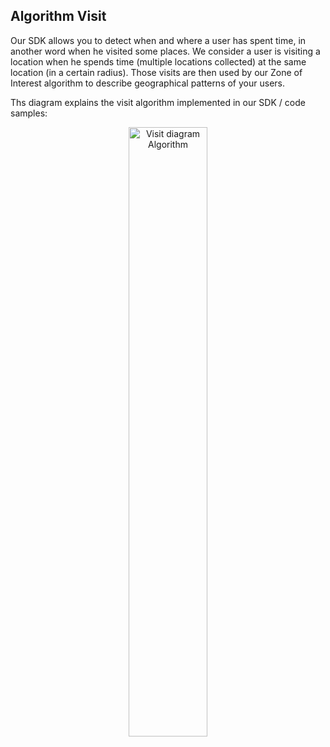 ﻿
## Algorithm Visit

Our SDK allows you to detect when and where a user has spent time, in another word when he visited some places. We consider a user is visiting a location when he spends time (multiple locations collected) at the same location (in a certain radius). Those visits are then used by our Zone of Interest algorithm to describe geographical patterns of your users.

Ths diagram explains the visit algorithm implemented in our SDK / code samples: 

<p align="center">
  <img alt="Visit diagram Algorithm" src="https://github.com/woosmap/woosmap-geofencing-android-sdk/raw/master/assets/VisitDiagram.png" width="50%">
</p>
